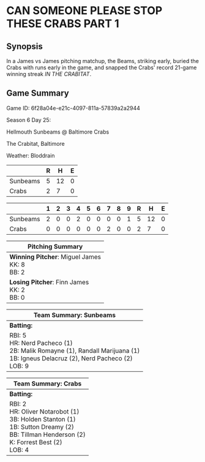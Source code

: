 # CAN SOMEONE PLEASE STOP THESE CRABS PART 1

## Synopsis

In a James vs James pitching matchup, the Beams, striking early, buried the Crabs with runs
early in the game, and snapped the Crabs' record 21-game winning streak _IN THE CRABITAT_.

## Game Summary

Game ID: 6f28a04e-e21c-4097-811a-57839a2a2944

Season 6 Day 25:

Hellmouth Sunbeams @ Baltimore Crabs

The Crabitat, Baltimore

Weather: Bloddrain



|  | R | H | E |
| --- | --- | --- | --- |
| Sunbeams |   5 |  12 |   0 | 
| Crabs |   2 |   7 |   0 | 


|  |   1 |   2 |   3 |   4 |   5 |   6 |   7 |   8 |   9 |  R | H | E |
| --- | --- | --- | --- | --- | --- | --- | --- | --- | --- | --- | --- | --- |
| Sunbeams |   2 |   0 |   0 |   2 |   0 |   0 |   0 |   0 |   1 |   5 |  12 |   0 | 
| Crabs |   0 |   0 |   0 |   0 |   0 |   0 |   2 |   0 |   0 |   2 |   7 |   0 | 


| Pitching Summary |
| --- |
| **Winning Pitcher**: Miguel James<br />KK: 8<br />BB: 2 |
| **Losing Pitcher**: Finn James<br />KK: 2<br />BB: 0 |


| Team Summary: Sunbeams |
| --- |
| **Batting:** |
| RBI: 5 <br />HR: Nerd Pacheco (1) <br />2B: Malik Romayne (1), Randall Marijuana (1) <br />1B: Igneus Delacruz (2), Nerd Pacheco (2) <br />LOB: 9 |


| Team Summary: Crabs |
| --- |
| **Batting:** |
| RBI: 2 <br />HR: Oliver Notarobot (1) <br />3B: Holden Stanton (1) <br />1B: Sutton Dreamy (2) <br />BB: Tillman Henderson (2) <br />K: Forrest Best (2) <br />LOB: 4 |

